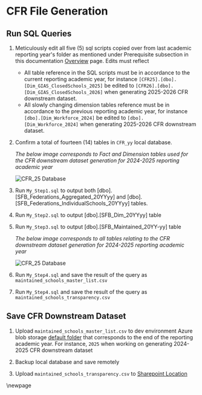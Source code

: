 # CFR File Generation

## Run SQL Queries

1. Meticulously edit all five (5) sql scripts copied over from last academic reporting year's folder as mentioned under Prerequisite subsection in this documentation [Overview](../cfr/1_Overview%20.md) page. Edits must reflect

    - All table reference in the SQL scripts must be in accordance to the current reporting academic year, for instance `[CFR25].[dbo].[Dim_GIAS_ClosedSchools_2025]` be edited to `[CFR26].[dbo].[Dim_GIAS_ClosedSchools_2026]` when generating 2025-2026 CFR downstream dataset.
    - All slowly changing dimension tables reference must be in accordance to the previous reporting academic year, for instance `[dbo].[Dim_Workforce_2024]` be edited to `[dbo].[Dim_Workforce_2024]` when generating 2025-2026 CFR downstream dataset.

2. Confirm a total of fourteen (14) tables in `CFR_yy` local database.

    _The below image corresponds to Fact and Dimension tables used for the CFR downstream dataset generation for  2024-2025 reporting academic year_

    ![CFR_25 Database](../images/local-database-fact-and-dim-tables.png)

3. Run `My_Step1.sql` to output both [dbo].[SFB_Federations_Aggregated_20YYyy] and [dbo].[SFB_Federations_IndividualSchools_20YYyy] tables.

4. Run `My_Step2.sql` to output [dbo].[SFB_Dim_20YYyy] table

5. Run `My_Step3.sql` to output [dbo].[SFB_Maintained_20YY-yy] table

    _The below image corresponds to all tables relating to the CFR downstream dataset generation for 2024-2025 reporting academic year_

    ![CFR_25 Database](../images/local-database-tables.png)

6. Run `My_Step4.sql` and save the result of the query as `maintained_schools_master_list.csv`

7. Run `My_Step4.sql` and save the result of the query as `maintained_schools_transparency.csv`

## Save CFR Downstream Dataset

1. Upload `maintained_schools_master_list.csv` to dev environment Azure blob storage [default folder](https://educationgovuk.sharepoint.com/:w:/r/sites/DfEFinancialBenchmarking/Shared%20Documents/Runbooks/DfE%20Benchmarking%20Service%20Azure%20Directory.docx?d=w6bf9bad25b9c4ea8b5e9b35cee3f664a&csf=1&web=1&e=vtehLJ) that corresponds to the end of the reporting academic year. For instance, `2025` when working on generating 2024-2025 CFR downstream dataset

2. Backup local database and save remotely

3. Upload `maintained_schools_transparency.csv` to [Sharepoint Location](https://educationgovuk.sharepoint.com/sites/DfEFinancialBenchmarking/Shared%20Documents/Forms/AllItems.aspx?id=%2Fsites%2FDfEFinancialBenchmarking%2FShared%20Documents%2FFBIT%20Source%20Data%2FTransparency%20files&viewid=7afed90f%2D9f2f%2D431a%2D93ce%2D48075c0e93d8)

<!-- Leave the rest of this page blank -->
\newpage
